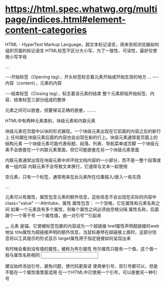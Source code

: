 # https://html.spec.whatwg.org/multipage/indices.html#element-content-categories

HTML - HyperText Markup Language，超文本标记语言，用来告知浏览器如何组织页面的标记语言
HTML标签不区分大小写，为了一致性、可读性，最好仅使用小写字母

<p>...</p>
<p> ---开始标签（Opening tag），开头标签标志着元素开始或开始生效的地方
... ---内容（content），元素的内容
</p> ---结束标签（Closing tag），标志着该元素的结束
整个元素即指开始标签、内容、结束标签三部分组成的整体

元素之间可以嵌套，但要保证正确的嵌套，<tag1>..<tag2>...</tag2>..</tag1>

HTML中有两种元素类别，块级元素和内联元素

块级元素在页面中以块的形式展现。一个块级元素出现在它前面的内容之后的新行上
任何跟在块级元素后面的内容也会出现在新的行上。块级元素通常是页面上的结构元素
一个块级元素可能代表标题、段落、列表、导航菜单或页脚
一个块级元素不会嵌套在一个内联元素里面，但它可能嵌套在另一个块级元素里面

内联元素通常出现在块级元素中并环绕文档内容的一小部分，而不是一整个段落或者一组内容
内联元素不会导致文本换行，它通常与文本一起使用

空元素，只有一个标签，通常用来在此元素所在位置插入/嵌入一些东西

<p class="value">...</p>
元素可以有属性，属性包含元素的额外信息，这些信息不会出现在实际的内容中
class="value" ---Attritube，属性
属性包含：
一个空格，它在属性和元素名称之间
如果一个元素具有多个属性，则每个属性之间必须由空格分隔
属性名称，后面跟个一个等于号
一个属性值，由一对引号""引起来

<a href="xxx" title="xxx" target="xxx">...</a>
元素 <a> 是锚，它使被标签包裹的内容成为一个超链接
href属性声明超链接的web地址
title属性为超链接声明的额外信息，当鼠标悬停在超链接上面时，这部分信息将以工具提示的形式显示
target属性用于指定链接如何呈现出来

有时候会看到没有值的属性，被称为布尔属性
布尔属性只能有一个值，这个值一般与属性名称相同
<input text="xxx" disable="xxx" />

建议始终添加引号，避免问题，使代码更易读
使用单引号，双引号都可以，但是不能在一个属性值里面混用
在一个HTML中已使用一个引号，可以嵌套另一种引号
